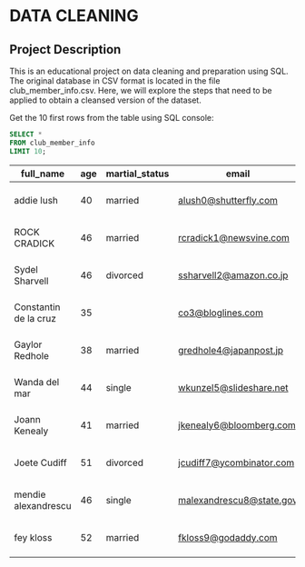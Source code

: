 # DATA CLEANING
## Project Description
This is an educational project on data cleaning and preparation using SQL. The original database in CSV format is located in the file club_member_info.csv. Here, we will explore the steps that need to be applied to obtain a cleansed version of the dataset.

Get the 10 first rows from the table using SQL console:
```sql
SELECT *
FROM club_member_info
LIMIT 10;
```
|full_name|age|martial_status|email|phone|full_address|job_title|membership_date|
|---------|---|--------------|-----|-----|------------|---------|---------------|
|addie lush|40|married|alush0@shutterfly.com|254-389-8708|3226 Eastlawn Pass,Temple,Texas|Assistant Professor|7/31/2013|
|      ROCK CRADICK|46|married|rcradick1@newsvine.com|910-566-2007|4 Harbort Avenue,Fayetteville,North Carolina|Programmer III|5/27/2018|
|Sydel Sharvell|46|divorced|ssharvell2@amazon.co.jp|702-187-8715|4 School Place,Las Vegas,Nevada|Budget/Accounting Analyst I|10/6/2017|
|Constantin de la cruz|35||co3@bloglines.com|402-688-7162|6 Monument Crossing,Omaha,Nebraska|Desktop Support Technician|10/20/2015|
|  Gaylor Redhole|38|married|gredhole4@japanpost.jp|917-394-6001|88 Cherokee Pass,New York City,New York|Legal Assistant|5/29/2019|
|Wanda del mar       |44|single|wkunzel5@slideshare.net|937-467-6942|10864 Buhler Plaza,Hamilton,Ohio|Human Resources Assistant IV|3/24/2015|
|Joann Kenealy|41|married|jkenealy6@bloomberg.com|513-726-9885|733 Hagan Parkway,Cincinnati,Ohio|Accountant IV|4/17/2013|
|   Joete Cudiff|51|divorced|jcudiff7@ycombinator.com|616-617-0965|975 Dwight Plaza,Grand Rapids,Michigan|Research Nurse|11/16/2014|
|mendie alexandrescu|46|single|malexandrescu8@state.gov|504-918-4753|34 Delladonna Terrace,New Orleans,Louisiana|Systems Administrator III|3/12/1921|
| fey kloss|52|married|fkloss9@godaddy.com|808-177-0318|8976 Jackson Park,Honolulu,Hawaii|Chemical Engineer|11/5/2014|
